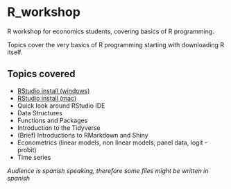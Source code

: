 # R_workshop
R workshop for economics students, covering basics of R programming.

Topics cover the very basics of R programming starting with downloading R itself.

## Topics covered
- [RStudio install (windows)](https://www.youtube.com/watch?v=w0-HZpBQGUU&t=14s)
- [RStudio install (mac)](https://www.youtube.com/watch?v=6qfevttc1DE&t=7s)
- Quick look around RStudio IDE
- Data Structures
- Functions and Packages
- Introduction to the Tidyverse
- (Brief) Introductions to RMarkdown and Shiny
- Econometrics (linear models, non linear models, panel data, logit - probit)
- Time series

*Audience is spanish speaking, therefore some files might be written in spanish*
